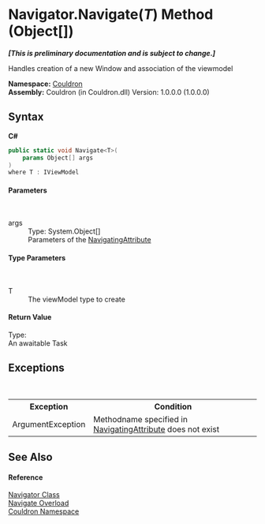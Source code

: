 # Navigator.Navigate(*T*) Method (Object[])
 _**\[This is preliminary documentation and is subject to change.\]**_

Handles creation of a new Window and association of the viewmodel

**Namespace:**&nbsp;<a href="N_Couldron">Couldron</a><br />**Assembly:**&nbsp;Couldron (in Couldron.dll) Version: 1.0.0.0 (1.0.0.0)

## Syntax

**C#**<br />
``` C#
public static void Navigate<T>(
	params Object[] args
)
where T : IViewModel

```


#### Parameters
&nbsp;<dl><dt>args</dt><dd>Type: System.Object[]<br />Parameters of the <a href="T_Couldron_ViewModels_NavigatingAttribute">NavigatingAttribute</a></dd></dl>

#### Type Parameters
&nbsp;<dl><dt>T</dt><dd>The viewModel type to create</dd></dl>

#### Return Value
Type: <br />An awaitable Task

## Exceptions
&nbsp;<table><tr><th>Exception</th><th>Condition</th></tr><tr><td>ArgumentException</td><td>Methodname specified in <a href="T_Couldron_ViewModels_NavigatingAttribute">NavigatingAttribute</a> does not exist</td></tr></table>

## See Also


#### Reference
<a href="T_Couldron_Navigator">Navigator Class</a><br /><a href="Overload_Couldron_Navigator_Navigate">Navigate Overload</a><br /><a href="N_Couldron">Couldron Namespace</a><br />